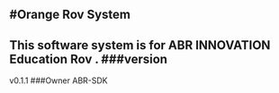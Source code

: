 
#Orange Rov System
--------------
This software system is for ABR INNOVATION Education Rov .
###version
--------------
v0.1.1
###Owner
ABR-SDK
